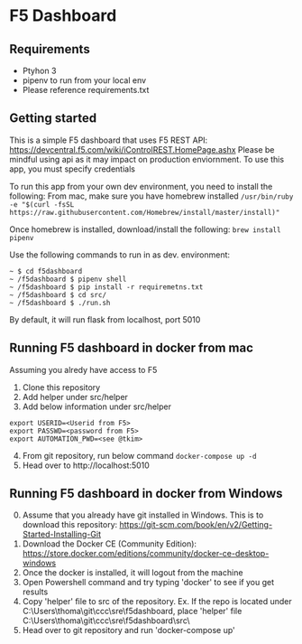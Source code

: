 F5 Dashboard
============

Requirements
------------
* Ptyhon 3
* pipenv to run from your local env
* Please reference requirements.txt


Getting started
---------------
This is a simple F5 dashboard that uses F5 REST API: https://devcentral.f5.com/wiki/iControlREST.HomePage.ashx
Please be mindful using api as it may impact on production enviornment. To use this app, you must specify credentials 

To run this app from your own dev environment, you need to install the following:
From mac, make sure you have homebrew installed
`/usr/bin/ruby -e "$(curl -fsSL https://raw.githubusercontent.com/Homebrew/install/master/install)"`

Once homebrew is installed, download/install the following:
`brew install pipenv`

Use the following commands to run in as dev. environment:

```
~ $ cd f5dashboard
~ /f5dashboard $ pipenv shell
~ /f5dashboard $ pip install -r requiremetns.txt
~ /f5dashboard $ cd src/
~ /f5dashboard $ ./run.sh
```

By default, it will run flask from localhost, port 5010


Running F5 dashboard in docker from mac
---------------------------------------
Assuming you alredy have access to F5
1. Clone this repository
2. Add helper under src/helper
3. Add below information under src/helper

```
export USERID=<Userid from F5>
export PASSWD=<password from F5>
export AUTOMATION_PWD=<see @tkim>
``` 

4. From git repository, run below command
`docker-compose up -d`
5. Head over to http://localhost:5010


Running F5 dashboard in docker from Windows
-------------------------------------------
0. Assume that you already have git installed in Windows. This is to download this repository: https://git-scm.com/book/en/v2/Getting-Started-Installing-Git
1. Download the Docker CE (Community Edition): https://store.docker.com/editions/community/docker-ce-desktop-windows
2. Once the docker is installed, it will logout from the machine
3. Open Powershell command and try typing 'docker' to see if you get results
4. Copy 'helper' file to src of the repository. Ex. If the repo is located under C:\Users\thoma\git\ccc\sre\f5dashboard, place 'helper' file C:\Users\thoma\git\ccc\sre\f5dashboard\src\
4. Head over to git repository and run 'docker-compose up'
